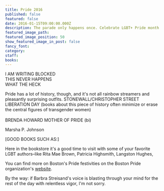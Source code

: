 ```yaml
---
title: Pride 2016
published: false
featured: false
date: 2016-01-15T09:00:00.000Z
description: The parade only happens once. Celebrate LGBT+ Pride month with the Booksmith and a nice helping of quiet reading.
featured_image_path:
featured_image_position: 50
show_featured_image_in_post: false
fancy_font:
category:
staff:
books:
---
```



I AM WRITING BLOCKED
<br>THIS NEVER HAPPENS
<br>WHAT THE HECK



Pride has a lot of history, though, and it's not all rainbow streamers and pleasantly surprising outfits. STONEWALL/CHRISTOPHER STREET LIBERATION DAY (books about this piece of history often minimize or erase the central figures of transgender women)
<br>
<br>BRENDA HOWARD MOTHER OF PRIDE (bi)

Marsha P. Johnson

[GOOD BOOKS SUCH AS:]

Here in the bookstore it's a good time to visit with some of your favorite LGBT authors–like Rita Mae Brown, Patricia Highsmith, Langston Hughes,

You can find more on Boston's Pride festivities on the Boston Pride organization's [website](http://www.bostonpride.org/).

By the way: if Barbra Streisand's voice is blasting through your mind for the rest of the day with relentless vigor, I'm not sorry.